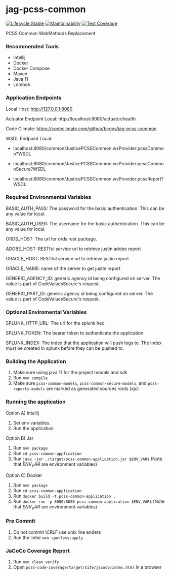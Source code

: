 # jag-pcss-common

[![Lifecycle:Stable](https://img.shields.io/badge/Lifecycle-Stable-97ca00)](https://github.com/bcgov/jag-pcss-common)
[![Maintainability](https://api.codeclimate.com/v1/badges/a492f352f279a2d1621e/maintainability)](https://codeclimate.com/github/bcgov/jag-pcss-common/maintainability)
[![Test Coverage](https://api.codeclimate.com/v1/badges/a492f352f279a2d1621e/test_coverage)](https://codeclimate.com/github/bcgov/jag-pcss-common/test_coverage)

PCSS Common WebMethods Replacement

### Recommended Tools
* Intellij
* Docker
* Docker Compose
* Maven
* Java 11
* Lombok

### Application Endpoints

Local Host: http://127.0.0.1:8080

Actuator Endpoint Local: http://localhost:8080/actuator/health

Code Climate: https://codeclimate.com/github/bcgov/jag-pcss-common

WSDL Endpoint Local:
* localhost:8080/common/JusticePCSSCommon.wsProvider:pcssCommon?WSDL

* localhost:8080/common/JusticePCSSCommon.wsProvider:pcssCommonSecure?WSDL

* localhost:8080/common/JusticePCSSCommon.wsProvider:pcssReport?WSDL


### Required Environmental Variables

BASIC_AUTH_PASS: The password for the basic authentication. This can be any value for local.

BASIC_AUTH_USER: The username for the basic authentication. This can be any value for local.

ORDS_HOST: The url for ords rest package.

ADOBE_HOST: RESTful service url to retrieve justin adobe report

ORACLE_HOST: RESTful service url to retrieve justin report

ORACLE_NAME: name of the server to get justin report

GENERIC_AGENCY_ID: generic agency id being configured on server. The value is part of CodeValuesSecure's request.

GENERIC_PART_ID: generic agency id being configured on server. The value is part of CodeValuesSecure's request.

### Optional Enviromental Variables
SPLUNK_HTTP_URL: The url for the splunk hec.

SPLUNK_TOKEN: The bearer token to authenticate the application.

SPLUNK_INDEX: The index that the application will push logs to. The index must be created in splunk
before they can be pushed to.

### Building the Application
1) Make sure using java 11 for the project modals and sdk
2) Run ```mvn compile```
3) Make sure ```pcss-common-models```, ```pcss-common-secure-models```, and ```pcss-reports-models``` are marked as generated sources roots (xjc)

### Running the application
Option A) Intellij
1) Set env variables.
2) Run the application

Option B) Jar
1) Run ```mvn package```
2) Run ```cd pcss-common-application```
3) Run ```java -jar ./target/pcss-common-application.jar $ENV_VAR$```  (Note that $ENV_VAR$ are environment variables)

Option C) Docker
1) Run ```mvn package```
2) Run ```cd pcss-common-application```
3) Run ```docker build -t pcss-common-application .```
4) Run ```docker run -p 8080:8080 pcss-common-application $ENV_VAR$```  (Note that $ENV_VAR$ are environment variables)

### Pre Commit
1) Do not commit \CRLF use unix line enders
2) Run the linter ```mvn spotless:apply```

### JaCoCo Coverage Report
1) Run ```mvn clean verify```
2) Open ```pcss-code-coverage/target/site/jacoco/index.html``` in a browser
